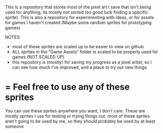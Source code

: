This is a repository that stores most of the pixel art I save that isn't being used for anything, its mostly not sorted (so good luck finding a specific sprite). This is also a repository for experimenting with ideas, or for assets for games I haven't created (Maybe some random sprites for prototyping games)

NOTES:
- most of these sprites are scaled up to be easier to view on github
- ALL sprites in the "Game Assets" folder is scaled to be properly used for games (NOT SCALED UP)
- this repository is (mostly) for saving my progress as a pixel artist, so I can see how much I've improved, and a place to try out new things

=
Feel free to use any of these sprites
=
You can use these sprites anywhere you want, I don't care. These are mostly sprites I use for testing or trying things out. most of these sprites aren't going to be used by me, so they should probably be used by at least someone

